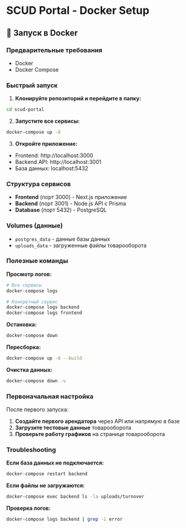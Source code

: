 # SCUD Portal - Docker Setup

## 🐳 Запуск в Docker

### Предварительные требования
- Docker
- Docker Compose

### Быстрый запуск

1. **Клонируйте репозиторий и перейдите в папку:**
```bash
cd scud-portal
```

2. **Запустите все сервисы:**
```bash
docker-compose up -d
```

3. **Откройте приложение:**
- Frontend: http://localhost:3000
- Backend API: http://localhost:3001
- База данных: localhost:5432

### Структура сервисов

- **Frontend** (порт 3000) - Next.js приложение
- **Backend** (порт 3001) - Node.js API с Prisma
- **Database** (порт 5432) - PostgreSQL

### Volumes (данные)

- `postgres_data` - данные базы данных
- `uploads_data` - загруженные файлы товарооборота

### Полезные команды

**Просмотр логов:**
```bash
# Все сервисы
docker-compose logs

# Конкретный сервис
docker-compose logs backend
docker-compose logs frontend
```

**Остановка:**
```bash
docker-compose down
```

**Пересборка:**
```bash
docker-compose up -d --build
```

**Очистка данных:**
```bash
docker-compose down -v
```

### Первоначальная настройка

После первого запуска:

1. **Создайте первого арендатора** через API или напрямую в базе
2. **Загрузите тестовые данные** товарооборота
3. **Проверьте работу графиков** на странице товарооборота

### Troubleshooting

**Если база данных не подключается:**
```bash
docker-compose restart backend
```

**Если файлы не загружаются:**
```bash
docker-compose exec backend ls -la uploads/turnover
```

**Проверка логов:**
```bash
docker-compose logs backend | grep -i error
``` 